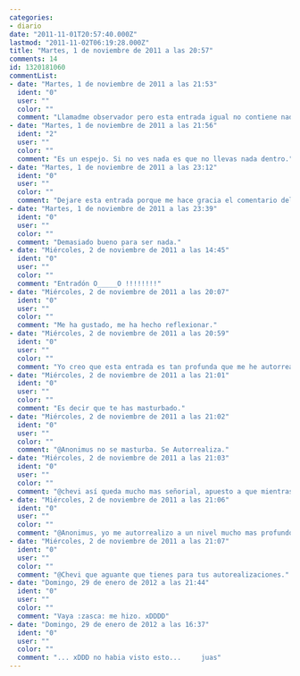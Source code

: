 ```yaml
---
categories:
- diario
date: "2011-11-01T20:57:40.000Z"
lastmod: "2011-11-02T06:19:28.000Z"
title: "Martes, 1 de noviembre de 2011 a las 20:57"
comments: 14
id: 1320181060
commentList:
- date: "Martes, 1 de noviembre de 2011 a las 21:53"
  ident: "0"
  user: ""
  color: ""
  comment: "Llamadme observador pero esta entrada igual no contiene nada."
- date: "Martes, 1 de noviembre de 2011 a las 21:56"
  ident: "2"
  user: ""
  color: ""
  comment: "Es un espejo. Si no ves nada es que no llevas nada dentro."
- date: "Martes, 1 de noviembre de 2011 a las 23:12"
  ident: "0"
  user: ""
  color: ""
  comment: "Dejare esta entrada porque me hace gracia el comentario del autor... Jaja para mañana estara arreglado el asunto de publicar entradas/comentarios en blanco"
- date: "Martes, 1 de noviembre de 2011 a las 23:39"
  ident: "0"
  user: ""
  color: ""
  comment: "Demasiado bueno para ser nada."
- date: "Miércoles, 2 de noviembre de 2011 a las 14:45"
  ident: "0"
  user: ""
  color: ""
  comment: "Entradón O_____O !!!!!!!!"
- date: "Miércoles, 2 de noviembre de 2011 a las 20:07"
  ident: "0"
  user: ""
  color: ""
  comment: "Me ha gustado, me ha hecho reflexionar."
- date: "Miércoles, 2 de noviembre de 2011 a las 20:59"
  ident: "0"
  user: ""
  color: ""
  comment: "Yo creo que esta entrada es tan profunda que me he autorrealizado xd"
- date: "Miércoles, 2 de noviembre de 2011 a las 21:01"
  ident: "0"
  user: ""
  color: ""
  comment: "Es decir que te has masturbado."
- date: "Miércoles, 2 de noviembre de 2011 a las 21:02"
  ident: "0"
  user: ""
  color: ""
  comment: "@Anonimus no se masturba. Se Autorrealiza."
- date: "Miércoles, 2 de noviembre de 2011 a las 21:03"
  ident: "0"
  user: ""
  color: ""
  comment: "@chevi así queda mucho mas señorial, apuesto a que mientras me lees te estas autorealizando."
- date: "Miércoles, 2 de noviembre de 2011 a las 21:06"
  ident: "0"
  user: ""
  color: ""
  comment: "@Anonimus, yo me autorrealizo a un nivel mucho mas profundo. Continuamente, desde que me despierto hasta que morfeo me visita con sus polvos magicos, 4ever"
- date: "Miércoles, 2 de noviembre de 2011 a las 21:07"
  ident: "0"
  user: ""
  color: ""
  comment: "@Chevi que aguante que tienes para tus autorealizaciones."
- date: "Domingo, 29 de enero de 2012 a las 21:44"
  ident: "0"
  user: ""
  color: ""
  comment: "Vaya :zasca: me hizo. xDDDD"
- date: "Domingo, 29 de enero de 2012 a las 16:37"
  ident: "0"
  user: ""
  color: ""
  comment: "... xDDD no habia visto esto...     juas"
---
```


